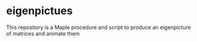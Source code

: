 eigenpictues
============

This repository is a Maple procedure and script to produce an eigenpicture of matrices and animate them 
